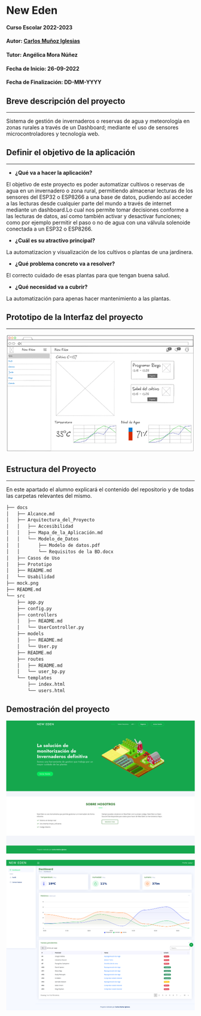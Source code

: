 # New Eden

#### Curso Escolar 2022-2023
#### Autor: [Carlos Muñoz Iglesias](https://github.com/romitus)
#### Tutor: Angélica Mora Núñez
#### Fecha de Inicio: 26-09-2022
#### Fecha de Finalización: DD-MM-YYYY

## Breve descripción del proyecto
***

Sistema de gestión de invernaderos o reservas de agua y meteorología en zonas rurales a través de un Dashboard; mediante el uso de sensores microcontroladores y tecnología web.

## Definir el objetivo de la aplicación
***

- **¿Qué va a hacer la aplicación?**

El objetivo de este proyecto es poder automatizar cultivos o reservas de agua en un invernadero o zona rural, permitiendo almacenar lecturas de los sensores del ESP32 o ESP8266 a una base de datos, pudiendo así acceder a las lecturas desde cualquier parte del mundo a través de internet mediante un dashboard.Lo cual nos permite tomar decisiones conforme a las lecturas de datos, así como también activar y desactivar funciones; como por ejemplo permitir el paso o no de agua con una válvula solenoide conectada a un ESP32 o ESP8266.

- **¿Cuál es su atractivo principal?**

 La automatizacion y visualización de los cultivos o plantas de una jardinera.
 
- **¿Qué problema concreto va a resolver?**

 El correcto cuidado de esas plantas para que tengan buena salud.
 
- **¿Qué necesidad va a cubrir?**

 La automatización para apenas hacer mantenimiento a las plantas.

## Prototipo de la Interfaz del proyecto
***

![Mock del proyecto Escritorio](mock.png "Mock New Eden")

## Estructura del Proyecto
***
En este apartado el alumno explicará el contenido del repositorio y de todas las carpetas relevantes del mismo.
```bash
├── docs
│   ├── Alcance.md
│   ├── Arquitectura_del_Proyecto
│   │   ├── Accesibilidad
│   │   ├── Mapa_de_la_Aplicación.md
│   │   └── Modelo_de_Datos
│   │       ├── Modelo de datos.pdf
│   │       └── Requisitos de la BD.docx
│   ├── Casos de Uso
│   ├── Prototipo
│   ├── README.md
│   └── Usabilidad
├── mock.png
├── README.md
└── src
    ├── app.py
    ├── config.py
    ├── controllers
    │   ├── README.md
    │   └── UserController.py
    ├── models
    │   ├── README.md
    │   └── User.py
    ├── README.md
    ├── routes
    │   ├── README.md
    │   └── user_bp.py
    └── templates
        ├── index.html
        └── users.html
```
## Demostración del proyecto

![Mock del proyecto Escritorio](img/1.png "New Eden")


![Mock del proyecto Escritorio](img/4.png "New Eden")
